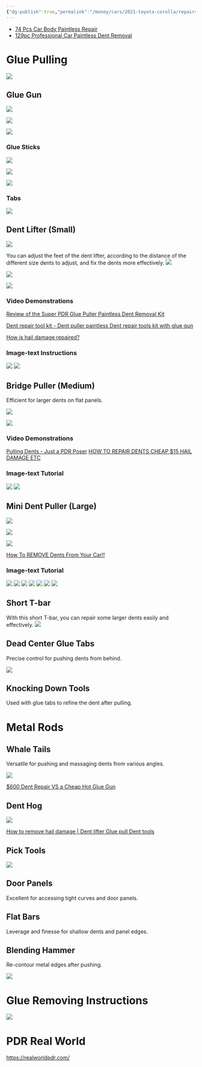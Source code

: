 ```yaml
---
{"dg-publish":true,"permalink":"/money/cars/2021-toyota-corolla/repairs/paintless-dent-repair-pdr/","created":"Jan 28, 2024, 2:55 PM"}
---
```



- [74 Pcs Car Body Paintless Repair](https://www.amazon.com/gp/product/B01MSWFVJJ/ref=ppx_yo_dt_b_asin_title_o01_s00?ie=UTF8&th=1)
- [129pc Professional Car Paintless Dent Removal](https://www.amazon.com/Bitlyle-Remover-Professional-Paintless-Adjustable/dp/B0CBJLQ4HY/ref=asc_df_B0CBJLQ4HY/)

# Glue Pulling

![](https://m.media-amazon.com/images/I/61SGHxHPNAL._AC_SL1446_.jpg)

## Glue Gun

![](https://i.imgur.com/ZCotfPR.png)


![](https://m.media-amazon.com/images/I/61Yr9uT68HL._AC_SL1400_.jpg)

![](https://m.media-amazon.com/images/I/715GgtcuyKL._AC_SL1200_.jpg)

### Glue Sticks

![](https://i.imgur.com/bycIHfC.png)

![](https://i.imgur.com/lH5P6Jz.png)

![](https://i.imgur.com/e5BuIZQ.png)

### Tabs

![](https://i.imgur.com/REECO5o.png)


## Dent Lifter (Small)

![](https://i.imgur.com/lVrQCnB.png)


You can adjust the feet of the dent lifter, according to the distance of the different size dents to adjust, and fix the dents more effectively.
![](https://m.media-amazon.com/images/I/71M3HZdpm4L._AC_SL1500_.jpg)

![](https://m.media-amazon.com/images/S/aplus-media-library-service-media/189e923b-2647-4d57-af57-911e05312409.__CR0,0,970,600_PT0_SX970_V1___.jpg)

![](https://m.media-amazon.com/images/S/aplus-media-library-service-media/7ed4c0cf-cdb0-4dbc-9bab-3a0a92737516.__CR0,0,300,300_PT0_SX300_V1___.jpg)

### Video Demonstrations

[Review of the Super PDR Glue Puller Paintless Dent Removal Kit](https://youtube.com/clip/Ugkx_wDLqjM9Ab6Gn7fCvkFrewFto78leeWp?si=WlqhNGmhyAhRK_Oo)

[Dent repair tool kit - Dent puller paintless Dent repair tools kit with glue gun](https://www.youtube.com/shorts/ojjDL3POfdI)

[How is hail damage repaired?](https://www.youtube.com/shorts/6LU-TCdXOUo)
### Image-text Instructions

![](https://i.imgur.com/7eDIy2r.png)
![](https://i.imgur.com/Lw37bai.png)


## Bridge Puller (Medium)
Efficient for larger dents on flat panels.

![](https://i.imgur.com/mzFhDpJ.png)


![](https://m.media-amazon.com/images/I/71gt24BKu3L._AC_SL1500_.jpg)

### Video Demonstrations

[Pulling Dents - Just a PDR Poser](https://www.youtube.com/watch?v=OBZFXqMsjhA&list=LL)
[HOW TO REPAIR DENTS CHEAP $15 HAIL DAMAGE ETC](https://www.youtube.com/shorts/XpL7NAGzNnU)

### Image-text Tutorial

![](https://i.imgur.com/VbfL9nW.png)
![](https://i.imgur.com/KQXf20h.png)


## Mini Dent Puller (Large)

![](https://i.imgur.com/xj9QbIM.png)


![](https://m.media-amazon.com/images/I/61nmIqGkUEL._AC_SL1440_.jpg)

![](https://m.media-amazon.com/images/I/71r95NSMtSL._AC_SL1200_.jpg)


[How To REMOVE Dents From Your Car!!](https://www.youtube.com/shorts/4LJEk5NGxFM)

### Image-text Tutorial

![](https://i.imgur.com/Pa1iBDu.png)
![](https://i.imgur.com/vS5qJZo.png)
![](https://i.imgur.com/FfPt2T4.png)
![](https://i.imgur.com/vOCnLPS.png)
![](https://i.imgur.com/KrvPYZh.png)
![](https://i.imgur.com/cgL83AG.png)
![](https://i.imgur.com/OqjNt3J.png)


## Short T-bar
With this short T-bar, you can repair some larger dents easily and effectively.
![](https://m.media-amazon.com/images/I/61Di4UmT-EL._AC_SL1200_.jpg)

## Dead Center Glue Tabs
Precise control for pushing dents from behind.

![](https://m.media-amazon.com/images/I/71yHFe7c3nL._AC_UF1000,1000_QL80_.jpg)

## Knocking Down Tools
Used with glue tabs to refine the dent after pulling.

# Metal Rods

## Whale Tails
Versatile for pushing and massaging dents from various angles.

![](https://m.media-amazon.com/images/I/71vWadrP4lL._AC_SL1200_.jpg)

[$600 Dent Repair VS a Cheap Hot Glue Gun](https://youtu.be/WO7xjpNE0yM?si=dS3v_KnNFOR-32ZO&t=344)

## Dent Hog

![](https://i.imgur.com/t4ReVpU.png)


[How to remove hail damage | Dent lifter Glue pull Dent tools](https://youtu.be/c6OCgY1grCU?si=gi-8ys1SoAySNwSx&t=55)

## Pick Tools
![](https://m.media-amazon.com/images/I/71tAlRrkr5L._AC_SL1500_.jpg)
## Door Panels
Excellent for accessing tight curves and door panels.

## Flat Bars
Leverage and finesse for shallow dents and panel edges.

## Blending Hammer
Re-contour metal edges after pushing.

![](https://m.media-amazon.com/images/S/aplus-media-library-service-media/a03d3b48-1d57-4ba0-a9dd-ccd9ab4a3a26.__CR0,0,220,220_PT0_SX220_V1___.jpg)

# Glue Removing Instructions

![](https://m.media-amazon.com/images/S/aplus-media-library-service-media/dd389063-02f6-41ca-9d8d-11bcd4c65000.__CR0,0,970,600_PT0_SX970_V1___.jpg)

# PDR Real World

https://realworldpdr.com/
